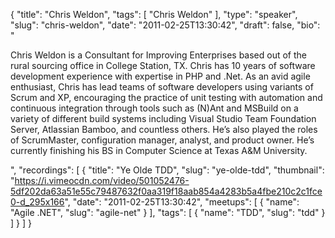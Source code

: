 {
  "title": "Chris Weldon",
  "tags": [
    "Chris Weldon"
  ],
  "type": "speaker",
  "slug": "chris-weldon",
  "date": "2011-02-25T13:30:42",
  "draft": false,
  "bio": "<p>Chris Weldon is a Consultant for Improving Enterprises based out of the rural sourcing office in College Station, TX. Chris has 10 years of software development experience with expertise in PHP and .Net. As an avid agile enthusiast, Chris has lead teams of software developers using variants of Scrum and XP, encouraging the practice of unit testing with automation and continuous integration through tools such as (N)Ant and MSBuild on a variety of different build systems including Visual Studio Team Foundation Server, Atlassian Bamboo, and countless others. He&rsquo;s also played the roles of ScrumMaster, configuration manager, analyst, and product owner. He&rsquo;s currently finishing his BS in Computer Science at Texas A&amp;M University.</p>",
  "recordings": [
    {
      "title": "Ye Olde TDD",
      "slug": "ye-olde-tdd",
      "thumbnail": "https://i.vimeocdn.com/video/501052476-5df202da63a51e55c79487632f0aa319f18aab854a4283b5a4fbe210c2c1fce0-d_295x166",
      "date": "2011-02-25T13:30:42",
      "meetups": [
        {
          "name": "Agile .NET",
          "slug": "agile-net"
        }
      ],
      "tags": [
        {
          "name": "TDD",
          "slug": "tdd"
        }
      ]
    }
  ]
}